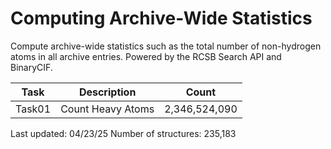 # Computing Archive-Wide Statistics
Compute archive-wide statistics such as the total number of non-hydrogen atoms in all archive entries. Powered by the RCSB Search API and BinaryCIF.

| Task   | Description       | Count         |
|--------|-------------------|---------------|
| Task01 | Count Heavy Atoms | 2,346,524,090 |

Last updated: 04/23/25
Number of structures: 235,183